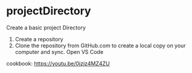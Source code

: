 # projectDirectory

Create a basic project Directory

1. Create a repository
2. Clone the repository from GitHub.com to create a local copy on your computer and sync. Open VS Code

cookbook:
https://youtu.be/0jzjz4MZ4ZU
